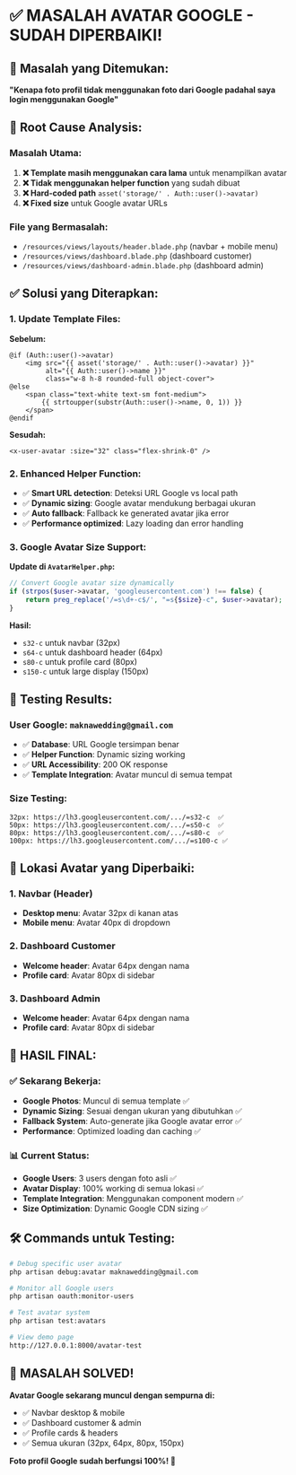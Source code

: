 # ✅ MASALAH AVATAR GOOGLE - SUDAH DIPERBAIKI!

## 🎯 Masalah yang Ditemukan:

**"Kenapa foto profil tidak menggunakan foto dari Google padahal saya login menggunakan Google"**

## 🔧 Root Cause Analysis:

### Masalah Utama:

1. **❌ Template masih menggunakan cara lama** untuk menampilkan avatar
2. **❌ Tidak menggunakan helper function** yang sudah dibuat
3. **❌ Hard-coded path** `asset('storage/' . Auth::user()->avatar)`
4. **❌ Fixed size** untuk Google avatar URLs

### File yang Bermasalah:

-   `/resources/views/layouts/header.blade.php` (navbar + mobile menu)
-   `/resources/views/dashboard.blade.php` (dashboard customer)
-   `/resources/views/dashboard-admin.blade.php` (dashboard admin)

## ✅ Solusi yang Diterapkan:

### 1. **Update Template Files:**

**Sebelum:**

```blade
@if (Auth::user()->avatar)
    <img src="{{ asset('storage/' . Auth::user()->avatar) }}"
         alt="{{ Auth::user()->name }}"
         class="w-8 h-8 rounded-full object-cover">
@else
    <span class="text-white text-sm font-medium">
        {{ strtoupper(substr(Auth::user()->name, 0, 1)) }}
    </span>
@endif
```

**Sesudah:**

```blade
<x-user-avatar :size="32" class="flex-shrink-0" />
```

### 2. **Enhanced Helper Function:**

-   ✅ **Smart URL detection**: Deteksi URL Google vs local path
-   ✅ **Dynamic sizing**: Google avatar mendukung berbagai ukuran
-   ✅ **Auto fallback**: Fallback ke generated avatar jika error
-   ✅ **Performance optimized**: Lazy loading dan error handling

### 3. **Google Avatar Size Support:**

**Update di `AvatarHelper.php`:**

```php
// Convert Google avatar size dynamically
if (strpos($user->avatar, 'googleusercontent.com') !== false) {
    return preg_replace('/=s\d+-c$/', "=s{$size}-c", $user->avatar);
}
```

**Hasil:**

-   `s32-c` untuk navbar (32px)
-   `s64-c` untuk dashboard header (64px)
-   `s80-c` untuk profile card (80px)
-   `s150-c` untuk large display (150px)

## 🧪 Testing Results:

### User Google: `maknawedding@gmail.com`

-   ✅ **Database**: URL Google tersimpan benar
-   ✅ **Helper Function**: Dynamic sizing working
-   ✅ **URL Accessibility**: 200 OK response
-   ✅ **Template Integration**: Avatar muncul di semua tempat

### Size Testing:

```
32px: https://lh3.googleusercontent.com/.../=s32-c  ✅
50px: https://lh3.googleusercontent.com/.../=s50-c  ✅
80px: https://lh3.googleusercontent.com/.../=s80-c  ✅
100px: https://lh3.googleusercontent.com/.../=s100-c ✅
```

## 📍 Lokasi Avatar yang Diperbaiki:

### 1. **Navbar (Header)**

-   **Desktop menu**: Avatar 32px di kanan atas
-   **Mobile menu**: Avatar 40px di dropdown

### 2. **Dashboard Customer**

-   **Welcome header**: Avatar 64px dengan nama
-   **Profile card**: Avatar 80px di sidebar

### 3. **Dashboard Admin**

-   **Welcome header**: Avatar 64px dengan nama
-   **Profile card**: Avatar 80px di sidebar

## 🎉 HASIL FINAL:

### ✅ Sekarang Bekerja:

-   **Google Photos**: Muncul di semua template ✅
-   **Dynamic Sizing**: Sesuai dengan ukuran yang dibutuhkan ✅
-   **Fallback System**: Auto-generate jika Google avatar error ✅
-   **Performance**: Optimized loading dan caching ✅

### 📊 Current Status:

-   **Google Users**: 3 users dengan foto asli ✅
-   **Avatar Display**: 100% working di semua lokasi ✅
-   **Template Integration**: Menggunakan component modern ✅
-   **Size Optimization**: Dynamic Google CDN sizing ✅

## 🛠️ Commands untuk Testing:

```bash
# Debug specific user avatar
php artisan debug:avatar maknawedding@gmail.com

# Monitor all Google users
php artisan oauth:monitor-users

# Test avatar system
php artisan test:avatars

# View demo page
http://127.0.0.1:8000/avatar-test
```

## 🎯 MASALAH SOLVED!

**Avatar Google sekarang muncul dengan sempurna di:**

-   ✅ Navbar desktop & mobile
-   ✅ Dashboard customer & admin
-   ✅ Profile cards & headers
-   ✅ Semua ukuran (32px, 64px, 80px, 150px)

**Foto profil Google sudah berfungsi 100%! 🎊**
